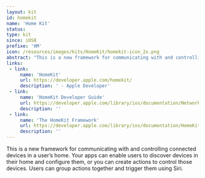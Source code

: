 ```yaml
---
layout: kit
id: homekit
name: 'Home Kit'
status: 
type: kit
since: iOS8
prefixe: 'HM'
icon: /resources/images/kits/HomeKit/homekit-icon_2x.png
abstract: "This is a new framework for communicating with and controlling connected devices in a user’s home. Your apps can enable users to discover devices in their home and configure them, or you can create actions to control those devices. Users can group actions together and trigger them using Siri."
links:
 - link:
     name: 'HomeKit'
     url: https://developer.apple.com/homekit/
     description: ' - Apple Developer'
 - link:
     name: 'HomeKit Developer Guide'
     url: https://developer.apple.com/library/ios/documentation/NetworkingInternet/Conceptual/HomeKitDeveloperGuide/Introduction/Introduction.html
     description: ''
 - link:
     name: 'The HomeKit Framework'
     url: https://developer.apple.com/library/ios/documentation/HomeKit/Reference/HomeKit_Framework/index.html
     description: ''
---
```


This is a new framework for communicating with and controlling connected devices in a user’s home. Your apps can enable users to discover devices in their home and configure them, or you can create actions to control those devices. Users can group actions together and trigger them using Siri.
